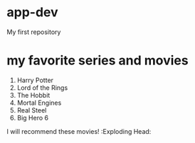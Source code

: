 # app-dev
My first repository

# my favorite series and movies
1. Harry Potter
2. Lord of the Rings
3. The Hobbit
4. Mortal Engines
5. Real Steel
6. Big Hero 6

I will recommend these movies! :Exploding Head:
